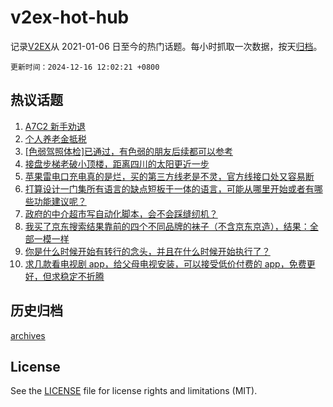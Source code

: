 # v2ex-hot-hub

 记录[V2EX](https://www.v2ex.com/)从 2021-01-06 日至今的热门话题。每小时抓取一次数据，按天[归档](archives)。

`更新时间：2024-12-16 12:02:21 +0800`

## 热议话题

1. [A7C2 新手劝退](https://www.v2ex.com/t/1097730)
1. [个人养老金抵税](https://www.v2ex.com/t/1097783)
1. [[色弱驾照体检]已通过，有色弱的朋友后续都可以参考](https://www.v2ex.com/t/1097760)
1. [接盘步梯老破小顶楼，距离四川的太阳更近一步](https://www.v2ex.com/t/1097674)
1. [苹果雷电口充电真的是烂，买的第三方线老是不灵，官方线接口处又容易断](https://www.v2ex.com/t/1097658)
1. [打算设计一门集所有语言的缺点短板于一体的语言，可能从哪里开始或者有哪些功能建议呢？](https://www.v2ex.com/t/1097722)
1. [政府的中介超市写自动化脚本，会不会踩缝纫机？](https://www.v2ex.com/t/1097773)
1. [我买了京东搜索结果靠前的四个不同品牌的袜子（不含京东京造），结果：全部一模一样](https://www.v2ex.com/t/1097739)
1. [你是什么时候开始有转行的念头，并且在什么时候开始执行了？](https://www.v2ex.com/t/1097759)
1. [求几款看电视剧 app，给父母电视安装，可以接受低价付费的 app，免费更好，但求稳定不折腾](https://www.v2ex.com/t/1097788)

## 历史归档

[archives](archives)

## License

See the [LICENSE](LICENSE) file for license rights and limitations (MIT).
